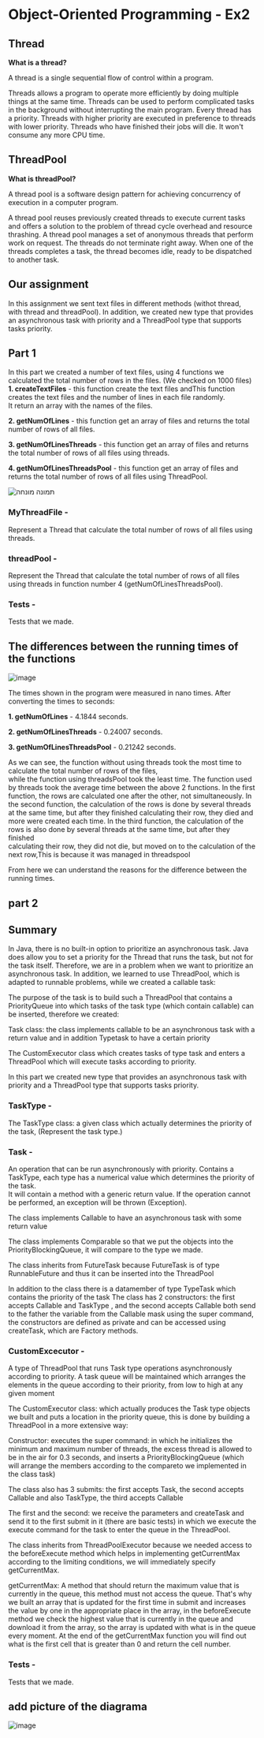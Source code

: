 # Object-Oriented Programming - Ex2



## Thread

**What is a thread?**

A thread is a single sequential flow of control within a program.

Threads allows a program to operate more efficiently by doing multiple things at the same time.
Threads can be used to perform complicated tasks in the background without interrupting the main program.
Every thread has a priority. Threads with higher priority are executed in preference to threads with lower priority. 
Threads who have finished their jobs will die. It won't consume any more CPU time.

## ThreadPool

**What is threadPool?**

A thread pool is a software design pattern for achieving concurrency of execution in a computer program.

A thread pool reuses previously created threads to execute current tasks and offers a solution to the problem of thread
cycle overhead and resource thrashing.
A thread pool manages a set of anonymous threads that perform work on request. The threads do not terminate right away.
When one of the threads completes a task, the thread becomes idle, ready to be dispatched to another task. 


## Our assignment
In this assignment we sent text files in different methods (withot thread, with thread and threadPool). 
In addition, we created new type that provides an asynchronous task with priority and a ThreadPool type that supports tasks
priority.


## Part 1

In this part we created a number of text files, using 4 functions we calculated the total number of rows in the files.
(We checked on 1000 files)
**1. createTextFiles** - this function create the text files andThis function creates the text files and the number of lines in each file randomly.  
It return an array with the names of the files.  

**2. getNumOfLines** - this function get an array of files and returns the total number of rows of all files.  

**3. getNumOfLinesThreads** - this function get an array of files and returns the total number of rows of all files using threads.  

**4. getNumOfLinesThreadsPool** - this function get an array of files and returns the total number of rows of all files using ThreadPool.  

![תמונה מונחה](https://user-images.githubusercontent.com/120071641/211654272-5a8d7143-eb3d-44d5-93b1-d361da479d98.jpeg)


### MyThreadFile  -  
Represent a Thread that calculate the total number of rows of all files using threads.  
  
### threadPool -   
Represent the Thread that calculate the total number of rows of all files using threads in function number 4 (getNumOfLinesThreadsPool).  

 ### Tests -  
  Tests that we made.


## The differences between the running times of the functions  
  
  ![image](https://user-images.githubusercontent.com/120071641/211655054-27cf5d6e-3f0b-47bb-bd23-34bb9c2fc7f1.png)

The times shown in the program were measured in nano times. 
After converting the times to seconds:  

**1. getNumOfLines** - 4.1844 seconds.  

**2. getNumOfLinesThreads** - 0.24007 seconds.  

**3. getNumOfLinesThreadsPool** - 0.21242 seconds. 

As we can see, the function without using threads took the most time to calculate the total number of rows of the files,  
while the function using threadsPool took the least time.
The function used by threads took the average time between the above 2 functions.
In the first function, the rows are calculated one after the other, not simultaneously.
In the second function, the calculation of the rows is done by several threads at the same time, but after they finished calculating their row, they died and more were created each time.
In the third function, the calculation of the rows is also done by several threads at the same time, but after they finished  
calculating their row, they did not die, but moved on to the calculation of the next row,This is because it was managed in threadspool
 
From here we can understand the reasons for the difference between the running times.


## part 2 

## Summary
In Java, there is no built-in option to prioritize an asynchronous task. Java does allow you to set a priority for the Thread that runs the task, but not for the task itself. Therefore, we are in a problem when we want to prioritize an asynchronous task. In addition, we learned to use ThreadPool, which is adapted to runnable problems, while we created a callable task:

The purpose of the task is to build such a ThreadPool that contains a PriorityQueue into which tasks of the task type (which contain callable) can be inserted, therefore we created:

Task class: the class implements callable to be an asynchronous task with a return value and in addition Typetask to have a certain priority

The CustomExecutor class which creates tasks of type task and enters a ThreadPool which will execute tasks according to priority.


In this part we created new type that provides an asynchronous task with priority and a ThreadPool type that supports tasks
priority.

 ### TaskType -  
 The TaskType class: a given class which actually determines the priority of the task,
 (Represent the task type.)

### Task -  
An operation that can be run asynchronously with priority.
Contains a TaskType, each type has a numerical value which determines the priority of the task.  
It will contain a method with a generic return value. If the operation cannot be performed, an exception will be thrown
 (Exception).  
 
 The class implements Callable to have an asynchronous task with some return value

The class implements Comparable so that we put the objects into the PriorityBlockingQueue, it will compare to the type we made.

The class inherits from FutureTask because FutureTask is of type RunnableFuture and thus it can be inserted into the ThreadPool

In addition to the class there is a datamember of type TypeTask which contains the priority of the task
The class has 2 constructors: the first accepts Callable and TaskType , and the second accepts Callable both send to the father the variable from the Callable mask using the super command, the constructors are defined as private and can be accessed using createTask, which are Factory methods.
 
 


### CustomExcecutor -  
A type of ThreadPool that runs Task type operations asynchronously according to priority.
A task queue will be maintained which arranges the elements in the queue according to their priority,
from low to high at any given moment

The CustomExecutor class: which actually produces the Task type objects we built and puts a location in the priority queue, this is done by building a ThreadPool in a more extensive way:

Constructor: executes the super command: in which he initializes the minimum and maximum number of threads, the excess thread is allowed to be in the air for 0.3 seconds, and inserts a PriorityBlockingQueue (which will arrange the members according to the compareto we implemented in the class task)

The class also has 3 submits: the first accepts Task, the second accepts Callable and also TaskType, the third accepts Callable

The first and the second: we receive the parameters and createTask and send it to the first submit in it (there are basic tests) in which we execute the execute command
for the task to enter the queue in the ThreadPool.

The class inherits from ThreadPoolExecutor because we needed access to the beforeExecute method which helps in implementing getCurrentMax according to the limiting conditions, we will immediately specify getCurrentMax.

getCurrentMax: A method that should return the maximum value that is currently in the queue, this method must not access the queue.
That's why we built an array that is updated for the first time in submit and increases the value by one in the appropriate place in the array, in the beforeExecute method we check the highest value that is currently in the queue and download it from the array, so the array is updated with what is in the queue every moment. At the end of the getCurrentMax function you will find out what is the first cell that is greater than 0 and return the cell number.

 ### Tests -  
  Tests that we made.
  
  ## add picture of the diagrama
![image](https://user-images.githubusercontent.com/118690651/212040889-35c82dbd-c027-46a7-8ca1-147b00bb5ab4.png)

